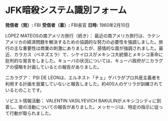 # JFK暗殺システム識別フォーム

**発信者（発）:** FBI
**受信者（着）:** FBI長官
**日時:** 1960年2月10日

LOPEZ MATEOSの南アメリカ旅行（続き）：
最近の南アメリカ旅行は、ラテンアメリカの経済問題を解決するための協調的な努力の必要性を強調しました。旅行の主な重要性は商業の刺激にありましたが、感情的な面が強調されました。最近、カラカス（ベネズエラ）で、シケイロスがメキシコ大統領とメキシコ革命に批判的な発言をしました。キューバの状況については、キューバ政府がニカラグアの侵略を計画しているとの報告がありました。

ニカラグア：
PSI DE LEONは、エルネスト「チェ」ゲバラがプロ共産主義者を利用する計画を放棄していないと報告しました。約400人のゲリラが訓練されているとのことです。

ソビエト情報活動：
VALENTIN VASILYEVICH BAKULINがメキシコシティに到着し、彼の活動についての報告がありました。メッセージは、特定の指示に従って行動が取られました。